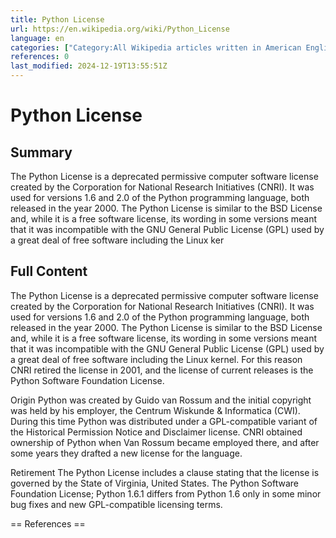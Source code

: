 ```yaml
---
title: Python License
url: https://en.wikipedia.org/wiki/Python_License
language: en
categories: ["Category:All Wikipedia articles written in American English", "Category:All articles with unsourced statements", "Category:Articles with short description", "Category:Articles with unsourced statements from November 2011", "Category:Free and open-source software licenses", "Category:Permissive software licenses", "Category:Python (programming language)", "Category:Short description is different from Wikidata", "Category:Use American English from March 2021", "Category:Use mdy dates from March 2021"]
references: 0
last_modified: 2024-12-19T13:55:51Z
---
```


# Python License

## Summary

The Python License is a deprecated permissive computer software license created by the Corporation for National Research Initiatives (CNRI). It was used for versions 1.6 and 2.0 of the Python programming language, both released in the year 2000.
The Python License is similar to the BSD License and, while it is a free software license, its wording in some versions meant that it was incompatible with the GNU General Public License (GPL) used by a great deal of free software including the Linux ker

## Full Content

The Python License is a deprecated permissive computer software license created by the Corporation for National Research Initiatives (CNRI). It was used for versions 1.6 and 2.0 of the Python programming language, both released in the year 2000.
The Python License is similar to the BSD License and, while it is a free software license, its wording in some versions meant that it was incompatible with the GNU General Public License (GPL) used by a great deal of free software including the Linux kernel. For this reason CNRI retired the license in 2001, and the license of current releases is the Python Software Foundation License.

Origin
Python was created by Guido van Rossum and the initial copyright was held by his employer, the Centrum Wiskunde & Informatica (CWI). During this time Python was distributed under a GPL-compatible variant of the Historical Permission Notice and Disclaimer license. CNRI obtained ownership of Python when Van Rossum became employed there, and after some years they drafted a new license for the language.

Retirement
The Python License includes a clause stating that the license is governed by the State of Virginia, United States. The Python Software Foundation License; Python 1.6.1 differs from Python 1.6 only in some minor bug fixes and new GPL-compatible licensing terms.


== References ==
